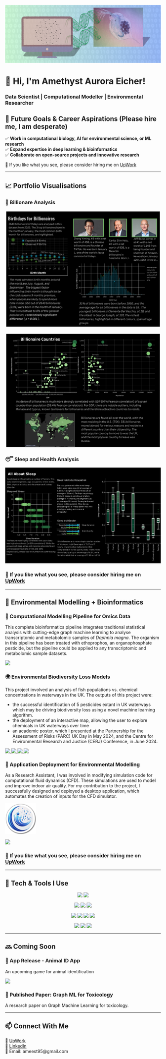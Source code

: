 ![My Banner](https://raw.githubusercontent.com/amethystaurora-robo/amethystaurora-robo/main/github_header.png)

# 👋 Hi, I'm Amethyst Aurora Eicher!
### Data Scientist | Computational Modeller | Environmental Researcher

## 🚀 **Future Goals & Career Aspirations (Please hire me, I am desperate)**  
✅ **Work in computational biology, AI for environmental science, or ML research**  
✅ **Expand expertise in deep learning & bioinformatics**  
✅ **Collaborate on open-source projects and innovative research**  

🏹 If you like what you see, please consider hiring me on [UpWork](https://www.upwork.com/freelancers/~01218f57ed8d2bb823) 

---

## 📈 **Portfolio Visualisations**

### 💱 Billionare Analysis
<p align="left">
  <img src="https://github.com/amethystaurora-robo/amethystaurora-robo/blob/main/Dashboard%202%20(3).png"/>
</p>
<p align="left">
  <img src="https://github.com/amethystaurora-robo/amethystaurora-robo/blob/main/Dashboard%201%20(3).png"/>
</p>

### 😴 Sleep and Health Analysis
<p align="left">
  <img src="https://github.com/amethystaurora-robo/amethystaurora-robo/blob/main/Dashboard%201%20(4).png"/>
</p>

### 🏹 If you like what you see, please consider hiring me on [UpWork](https://www.upwork.com/freelancers/~01218f57ed8d2bb823) 
---

## 🦔 **Environmental Modelling + Bioinformatics**  

### 🧬 Computational Modelling Pipeline for Omics Data  
This complete bioinformatics pipeline integrates traditional statistical analysis with cutting-edge graph machine learning to analyse transcriptomic and metabolomic samples of *Daphnia magna*. The organism in this pipeline has been treated with ethoprophos, an organophosphate pesticide, but the pipeline could be applied to any transcriptomic and metabolomic sample datasets.
<p align="left">
  <a href="https://github.com/amethystaurora-robo/Thesis_publication" target="_blank">
    <img src="https://img.shields.io/badge/View%20Repo-059541?style=for-the-badge&logo=github&logoColor=white"/>
  </a>
</p>

### 🌍 Environmental Biodiversity Loss Models  
This project involved an analysis of fish populations vs. chemical concentrations in waterways in the UK. The outputs of this project were:
- the successful identification of 5 pesticides extant in UK waterways which may be driving biodiversity loss using a novel machine learning algorithm.
- the deployment of an interactive map, allowing the user to explore chemicals in UK waterways over time
- an academic poster, which I presented at the Partnership for the Assessment of Risks (PARC) UK Day in May 2024, and the Centre for Environmental Research and Justice (CERJ) Conference, in June 2024.
<p align="left">
  <a href="https://github.com/your-repo" target="_blank">
    <img src="https://img.shields.io/badge/View%20Repo-059541?style=for-the-badge&logo=github&logoColor=white"/>
  </a>
  <a href="https://public.tableau.com/app/profile/amethyst.eicher/vizzes" target="_blank">
    <img src="https://img.shields.io/badge/See%20Vizzes-766090?style=for-the-badge&logo=tableau&logoColor=white"/>
  </a>
  <a href="https://ameest95.wixsite.com/my-site-5/about-4" target="_blank">
    <img src="https://img.shields.io/badge/Use%20Tool-d8a8a5?style=for-the-badge&logo=tableau&logoColor=white"/>
  </a>
  <a href="https://github.com/amethystaurora-robo/Zhou-Group-Project/blob/main/Academic_poster_final.pdf" target="_blank">
    <img src="https://img.shields.io/badge/Download%20Poster-7d3f4e?style=for-the-badge&logo=adobeacrobatreader&logoColor=white"/>
  </a>
</p>

### 🤖 Application Deployment for Environmental Modelling
As a Research Assistant, I was involved in modifying simulation code for computational fluid dynamics (CFD). These simulations are used to model and improve indoor air quality. For my contribution to the project, I successfully designed and deployed a desktop application, which automates the creation of inputs for the CFD simulator. 
<p align="left">
  <img src="https://raw.githubusercontent.com/amethystaurora-robo/amethystaurora-robo/main/circle_img.png" width="100">
</p>
<p
  <a href="https://github.com/amethystaurora-robo/MultiFlow3D/releases" target="_blank">
    <img src="https://img.shields.io/badge/Download%20App-7d3f4e?style=for-the-badge&logo=googleplay&logoColor=white"/>
  </a>
</p>

### 🏹 If you like what you see, please consider hiring me on [UpWork](https://www.upwork.com/freelancers/~01218f57ed8d2bb823) 

---

## 🔧 **Tech & Tools I Use**  
<p align="center">
  <!-- Top Tier -->
  <img src="https://img.shields.io/badge/Python-059541?style=for-the-badge&logo=python&logoColor=white"/>
  <img src="https://img.shields.io/badge/Tableau-766090?style=for-the-badge&logo=tableau&logoColor=white"/>
</p>
<p align="center">
  <!-- Mid Tier -->
  <img src="https://img.shields.io/badge/scikit--learn-059541?style=for-the-badge&logo=scikitlearn&logoColor=white"/>
  <img src="https://img.shields.io/badge/TensorFlow-059541?style=for-the-badge&logo=tensorflow&logoColor=white"/>
  <img src="https://img.shields.io/badge/PyTorch-059541?style=for-the-badge&logo=pytorch&logoColor=white"/>
</p>
<p align="center">
  <!-- Mid-Low Tier -->
  <img src="https://img.shields.io/badge/Numpy-059541?style=for-the-badge&logo=numpy&logoColor=white"/>
  <img src="https://img.shields.io/badge/Pandas-059541?style=for-the-badge&logo=pandas&logoColor=white"/>
  <img src="https://img.shields.io/badge/R-ba95c6?style=for-the-badge&logo=r&logoColor=white"/>
  <img src="https://img.shields.io/badge/SQL-d8a8a5?style=for-the-badge&logo=postgresql&logoColor=white"/>
</p>
<p align="center">
  <!-- Bottom Tier -->
  <img src="https://img.shields.io/badge/Databricks-d8a8a5?style=for-the-badge&logo=databricks&logoColor=white"/>
  <img src="https://img.shields.io/badge/AWS-7d3f4e?style=for-the-badge&logo=amazonaws&logoColor=white"/>
  <img src="https://img.shields.io/badge/Azure-7d3f4e?style=for-the-badge&logo=microsoftazure&logoColor=white"/>
</p>

---

## 🔜 **Coming Soon**  

### 📱 App Release - Animal ID App 
An upcoming game for animal identification
<p align="left">
  <a href="https://github.com/amethystaurora-robo/Animal_Guessing_Game" target="_blank">
    <img src="https://img.shields.io/badge/View%20GitHub-059541?style=for-the-badge&logo=github&logoColor=white&borderRadius=20"/>
  </a>
</p>

### 📜 Published Paper: Graph ML for Toxicology  
A research paper on Graph Machine Learning for toxicology.
 

---

## 📫 **Connect With Me**  
<p>
  🏹 <a href="https://www.upwork.com/freelancers/~01218f57ed8d2bb823">UpWork</a><br>
  💼 <a href="https://www.linkedin.com/in/amethyst-eicher-1a5998216/">LinkedIn</a><br>
  📧 Email: ameest95@gmail.com
</p>




<!---
amethystaurora-robo/amethystaurora-robo is a ✨ special ✨ repository because its `README.md` (this file) appears on your GitHub profile.
You can click the Preview link to take a look at your changes.
--->
